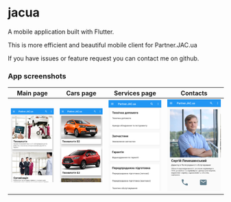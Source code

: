 # jacua

A mobile application built with Flutter.

This is more efficient and beautiful mobile client for Partner.JAC.ua

If you have issues or feature request you can contact me on github.

### App screenshots
Main page | Cars page | Services page | Contacts
:-------------------------:|:-------------------------:|:-------------------------:|:-------------------------:
![Screenshot 1](images/Screenshot1.png) | ![Screenshot 2](images/Screenshot2.png) | ![Screenshot 3](images/Screenshot3.png) | ![Screenshot 4](images/Screenshot4.png)
